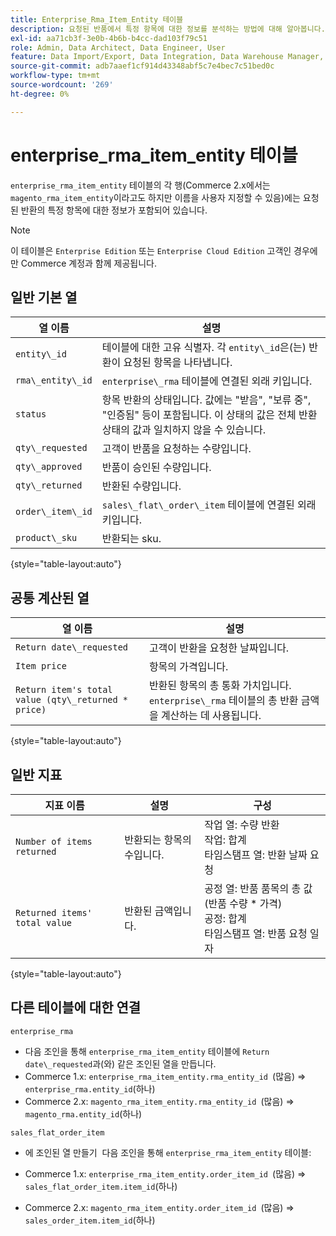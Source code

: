 ```yaml
---
title: Enterprise_Rma_Item_Entity 테이블
description: 요청된 반품에서 특정 항목에 대한 정보를 분석하는 방법에 대해 알아봅니다.
exl-id: aa71cb3f-3e0b-4b6b-b4cc-dad103f79c51
role: Admin, Data Architect, Data Engineer, User
feature: Data Import/Export, Data Integration, Data Warehouse Manager, Commerce Tables
source-git-commit: adb7aaef1cf914d43348abf5c7e4bec7c51bed0c
workflow-type: tm+mt
source-wordcount: '269'
ht-degree: 0%

---
```


# enterprise_rma_item_entity 테이블

`enterprise_rma_item_entity` 테이블의 각 행(Commerce 2.x에서는 `magento_rma_item_entity`이라고도 하지만 이름을 사용자 지정할 수 있음)에는 요청된 반환의 특정 항목에 대한 정보가 포함되어 있습니다.

>[!NOTE]
>
>이 테이블은 `Enterprise Edition` 또는 `Enterprise Cloud Edition` 고객인 경우에만 Commerce 계정과 함께 제공됩니다.

## 일반 기본 열

| **열 이름** | **설명** |
|---|---|
| `entity\_id` | 테이블에 대한 고유 식별자. 각 `entity\_id`은(는) 반환이 요청된 항목을 나타냅니다. |
| `rma\_entity\_id` | `enterprise\_rma` 테이블에 연결된 외래 키입니다. |
| `status` | 항목 반환의 상태입니다. 값에는 &quot;받음&quot;, &quot;보류 중&quot;, &quot;인증됨&quot; 등이 포함됩니다. 이 상태의 값은 전체 반환 상태의 값과 일치하지 않을 수 있습니다. |
| `qty\_requested` | 고객이 반품을 요청하는 수량입니다. |
| `qty\_approved` | 반품이 승인된 수량입니다. |
| `qty\_returned` | 반환된 수량입니다. |
| `order\_item\_id` | `sales\_flat\_order\_item` 테이블에 연결된 외래 키입니다. |
| `product\_sku` | 반환되는 sku. |

{style="table-layout:auto"}

## 공통 계산된 열

| **열 이름** | **설명** |
|---|---|
| `Return date\_requested` | 고객이 반환을 요청한 날짜입니다. |
| `Item price` | 항목의 가격입니다. |
| `Return item's total value (qty\_returned * price)` | 반환된 항목의 총 통화 가치입니다. `enterprise\_rma` 테이블의 총 반환 금액을 계산하는 데 사용됩니다. |

{style="table-layout:auto"}

## 일반 지표

| **지표 이름** | **설명** | **구성** |
|---|---|---|
| `Number of items returned` | 반환되는 항목의 수입니다. | 작업 열: 수량 반환<br>작업: 합계<br>타임스탬프 열: 반환 날짜 요청 |
| `Returned items' total value` | 반환된 금액입니다. | 공정 열: 반품 품목의 총 값(반품 수량 * 가격)<br>공정: 합계<br>타임스탬프 열: 반품 요청 일자 |

{style="table-layout:auto"}

## 다른 테이블에 대한 연결

`enterprise_rma`

* 다음 조인을 통해 `enterprise_rma_item_entity` 테이블에 `Return date\_requested`과(와) 같은 조인된 열을 만듭니다.
* Commerce 1.x: `enterprise_rma_item_entity.rma_entity_id `(많음) => `enterprise_rma.entity_id`(하나)
* Commerce 2.x: `magento_rma_item_entity.rma_entity_id `(많음) => `magento_rma.entity_id`(하나)

`sales_flat_order_item`

* 에 조인된 열 만들기  다음 조인을 통해 `enterprise_rma_item_entity` 테이블:

* Commerce 1.x: `enterprise_rma_item_entity.order_item_id `(많음) => `sales_flat_order_item.item_id`(하나)
* Commerce 2.x: `magento_rma_item_entity.order_item_id `(많음) => `sales_order_item.item_id`(하나)
